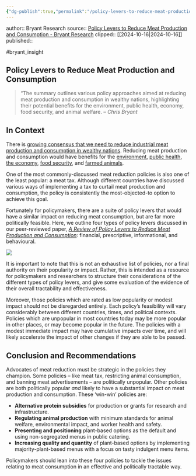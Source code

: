 ```yaml
---
{"dg-publish":true,"permalink":"/policy-levers-to-reduce-meat-production-and-consumption-bryant-research/","tags":["#bryant_insight"],"created":"2025-10-23T17:42:44.125+01:00","updated":"2025-10-23T18:06:08.692+01:00"}
---
```


author:: Bryant Research
source:: [Policy Levers to Reduce Meat Production and Consumption - Bryant Research](https://bryantresearch.co.uk/insight-items/policy-levers-to-reduce-meat/)
clipped:: [[2024-10-16\|2024-10-16]]
published:: 

#bryant_insight 
## **Policy Levers to Reduce Meat Production and Consumption**

> “The summary outlines various policy approaches aimed at reducing meat production and consumption in wealthy nations, highlighting their potential benefits for the environment, public health, economy, food security, and animal welfare. – *Chris Bryant* 

## **In Context**

There is [growing consensus that we need to reduce industrial meat production and consumption in wealthy nations](https://www.nature.com/articles/s43016-024-01054-2). Reducing meat production and consumption would have benefits for the [environment](https://www.science.org/doi/full/10.1126/science.aam5324), [public health](https://link.springer.com/article/10.1007/s12088-020-00860-z), [the economy](https://www.conservativeanimalwelfarefoundation.org/resources/the-2-billion-nhs-windfall-why-meat-reduction-matters/), [food security](https://www.nationalfoodstrategy.org/wp-content/uploads/2021/08/NFS_Evidence-Pack.pdf), and [farmed animals](https://www.landofhopeandglory.org/).

One of the most commonly-discussed meat reduction policies is also one of the least popular: a meat tax. Although different countries have discussed various ways of implementing a tax to curtail meat production and consumption, the policy is consistently the most-objected-to option to achieve this goal.

Fortunately for policymakers, there are a suite of policy levers that would have a similar impact on reducing meat consumption, but are far more politically feasible. Here, we outline four types of policy levers discussed in our peer-reviewed paper, [*A Review of Policy Levers to Reduce Meat Production and Consumption*](https://www.sciencedirect.com/science/article/pii/S0195666324004872): financial, prescriptive, informational, and behavioural.

![](https://bryantresearch.co.uk/wp-content/uploads/2024/10/Screenshot-2024-10-08-at-10.16.23-759x1024.png)

It is important to note that this is not an exhaustive list of policies, nor a final authority on their popularity or impact. Rather, this is intended as a resource for policymakers and researchers to structure their considerations of the different types of policy levers, and give some evaluation of the evidence of their overall tractability and effectiveness.

Moreover, those policies which are rated as low popularity or modest impact should not be disregarded entirely. Each policy’s feasibility will vary considerably between different countries, times, and political contexts. Policies which are unpopular in most countries today may be more popular in other places, or may become popular in the future. The policies with a modest immediate impact may have cumulative impacts over time, and will likely accelerate the impact of other changes if they are able to be passed.

## **Conclusion and Recommendations** 

Advocates of meat reduction must be strategic in the policies they champion. Some policies – like meat tax, restricting animal consumption, and banning meat advertisements – are politically unpopular. Other policies are both politically popular *and* likely to have a substantial impact on meat production and consumption. These ‘win-win’ policies are:

-   **Alternative protein subsidies** for production or grants for research and infrastructure.
-   **Regulating animal production** with minimum standards for animal welfare, environmental impact, and worker health and safety.
-   **Presenting and positioning** plant-based options as the default and using non-segregated menus in public catering.
-   **Increasing quality and quantity** of plant-based options by implementing majority-plant-based menus with a focus on tasty indulgent menu items.

Policymakers should lean into these four policies to tackle the issues relating to meat consumption in an effective and politically tractable way.